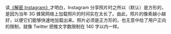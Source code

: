 读[《解密 Instagram》](https://book.douban.com/subject/35252483/)才明白，Instagram 分享照片时之所以（默认）是方形的，是因为当年 3G 蜂窝网络上加载照片的时间实在太长了。由此，照片的像素越小越好，以便它们能够快速地加载出来。照片必须是正方形的，也无意中给了用户正向的限制，就像 Twitter 把推文字数限制在 140 字以内一样。